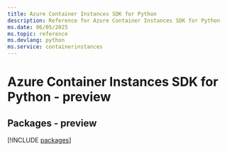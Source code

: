 ```yaml
---
title: Azure Container Instances SDK for Python
description: Reference for Azure Container Instances SDK for Python
ms.date: 06/05/2025
ms.topic: reference
ms.devlang: python
ms.service: containerinstances
---
```

# Azure Container Instances SDK for Python - preview
## Packages - preview
[!INCLUDE [packages](container-instances-index.md)]